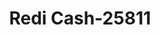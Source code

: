---
f_zip-code: 74959
f_state-code: OK
title: Redi Cash-25811
f_phone: 918-962-5201
f_city-only: Spiro
f_address: 113 S Main Street Spiro
f_location-unique-id: '25811'
slug: redi-cash-25811
updated-on: '2024-05-30T13:46:58.046Z'
created-on: '2024-05-30T13:36:59.803Z'
published-on: '2024-05-30T13:54:32.469Z'
f_city-state: cms/city/spiro-ok.md
f_company: cms/company/redi-cash.md
f_state: cms/state/oklahoma.md
layout: '[payday-loan].html'
tags: payday-loan
---